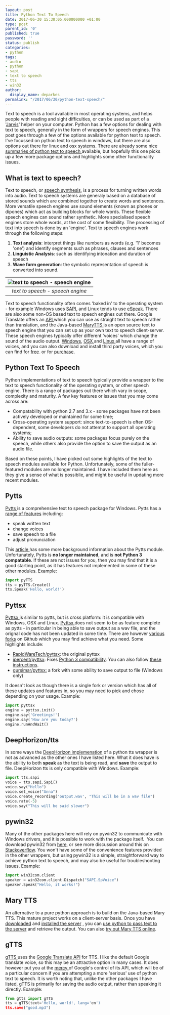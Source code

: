 ```yaml
---
layout: post
title: Python Text To Speech
date: 2017-06-30 15:30:05.000000000 +01:00
type: post
parent_id: '0'
published: true
password: ''
status: publish
categories:
- python
tags:
- audio
- python
- sapi
- text to speech
- tts
- win32
author:
  display_name: deparkes
permalink: "/2017/06/30/python-text-speech/"
---
```

Text to speech is a tool available in most operating systems, and helps people with reading and sight difficulties, or can be used as part of a '<a href="https://ggulati.wordpress.com/2016/02/24/coding-jarvis-in-python-3-in-2016/">Jarvis</a>' helper on your computer. Python has a few options for dealing with text to speech, generally in the form of wrappers for speech engines.
This post goes through a few of the options available for python text to speech. I've focussed on python text to speech in windows, but there are also options out there for linux and osx systems. There are already some nice <a href="https://pythonprogramminglanguage.com/text-to-speech/">summaries of python text to speech </a>available, but hopefully this one picks up a few more package options and highlights some other functionality issues.

<h2><strong>What is text to speech?</strong></h2>
Text to speech, or <a href="https://en.wikipedia.org/wiki/Speech_synthesis">speech synthesis</a>, is a process for turning written words into audio. Text to speech systems are generaly based on a database of stored sounds which are combined together to create words and sentences. More versatile speech engines use sound elements (known as phones or dipones) which act as building blocks for whole words. These flexible speech engines can sound rather synthetic. More specialised speech engines store whole words, at the cost of some flexibility.
The processing of text into speech is done by an 'engine'. Text to speech engines work through the following steps:
<ol>
<li>
<strong>Text analysis</strong>: interpret things like numbers as words (e.g. '1' becomes 'one') and identify segments such as phrases, clauses and sentences</li>
<li>
<strong>Linguistic Analysis</strong>: such as identifying intonation and duration of speech</li>
<li>
<strong>Wave form generation</strong>: the symbolic representation of speech is converted into sound.</li>
</ol>

| ![text to speech - speech engine]({{site.baseurl}}/assets/2017/06/800px-TTS_System.svg_.png) |
|:--:|
| *text to speech - speech engine* |

Text to speech functionality often comes 'baked in' to the operating system - for example Windows uses <a href="https://en.wikipedia.org/wiki/Microsoft_Speech_API">SAPI</a>, and Linux tends to use <a href="https://en.wikipedia.org/wiki/ESpeakNG">eSpeak</a>. There are also some non-OS based text to speech engines out there. Google Translate offers an <a href="https://stackoverflow.com/questions/9893175/google-text-to-speech-api">API </a>which you can use as straight text to speech rather than translation, and the Java-based <a href="https://mary.dfki.de/">MaryTTS </a>is an open source text to speech engine that you can set up as your own text to speech client-server.
These speech engines typically offer different 'voices' which change the sound of the audio output. <a href="https://en.wikipedia.org/wiki/Microsoft_text-to-speech_voices">Windows</a>, <a href="https://support.apple.com/kb/PH18734?locale=en_US">OSX </a>and <a href="https://espeak.sourceforge.net/voices.html">Linux </a>all have a range of voices, and you can also download and install third party voices, which you can find for <a href="https://www.zero2000.com/free-text-to-speech-natural-voices.html">free </a> or for <a href="https://www.quora.com/What-is-the-best-text-to-speech-software">purchase</a>.
<h2><strong>Python Text To Speech</strong></h2>
Python implementations of text to speech typically provide a wrapper to the text to speech functionality of the operating system, or other speech engine. There is a range of packages out there which vary in scope, complexity and maturity.
A few key features or issues that you may come across are:
<ul>
<li>Compatability with python 2.7 and 3.x - some packages have not been actively developed or maintained for some time;</li>
<li>Cross-operating system support: since text-to-speech is often OS-dependent, some developers do not attempt to support all operating systems;</li>
<li>Ability to save audio outputs: some packages focus purely on the speech, while others also provide the option to save the output as an audio file.</li>
</ul>
Based on these points, I have picked out some highlights of the text to speech modules available for Python. Unfortunately, some of the fuller-featured modules are no longer maintained. I have included them here as they give a sense of what is possiblie, and might be useful in updating more recent modules.
<h2><strong>Pytts</strong></h2>
<a href="https://pypi.python.org/pypi/pyTTS/3.0">Pytts </a>is a comprehensive text to speech package for Windows. Pytts has a <a href="https://devrel.qiniucdn.com/data/20050930111327/index.html">range of features</a> including:
<ul>
<li>speak written text</li>
<li>change voices</li>
<li>save speech to a file</li>
<li>adjust pronunciation</li>
</ul>
This <a href="https://www.blog.pythonlibrary.org/2010/04/02/python-test-to-speech-making-your-pc-talk/">article </a>has some more background information about the Pytts module. Unfortunately, Pytts is <strong>no longer maintained</strong>, and is <strong>not Python 3 compatable</strong>. If these are not issues for you, then you may find that it is a good starting point, as it has features not implemented in some of these other modules.
Example:

```python
import pyTTS
tts = pyTTS.Create()
tts.Speak('Hello, world!')
```

<h2><strong>Pyttsx</strong></h2>
<a href="https://github.com/RapidWareTech/pyttsx">Pyttsx </a>is similar to pytts, but is cross platform: it is compatible with Windows, OSX and Linux. <a href="https://pyttsx.readthedocs.io/en/latest/install.html">Pyttsx </a>does not seem to be as feature complete as pytts - in particular in being able to save output as a wav file, and the orignal code has not been updated in some time. There are however <a href="https://github.com/RapidWareTech/pyttsx/network">various forks</a> on Github which you may find achieve what you need. Some highlights include:
<ul>
<li>
<a href="https://github.com/RapidWareTech/pyttsx">RapidWareTech/pyttsx</a>: the original pyttsx</li>
<li>
<a href="https://github.com/jpercent/pyttsx/">jpercent/pyttsx</a>: Fixes <a href="https://stackoverflow.com/questions/24963638/import-pyttsx-works-in-python-2-7-but-not-in-python3">Python 3 compatibility</a>. You can also follow <a href="https://orcunyilmaz.com/coding-python/how-to-install-pyttsx-library-for-python-3.html">these instructions</a>.</li>
<li>
<a href="https://stackoverflow.com/questions/24963638/import-pyttsx-works-in-python-2-7-but-not-in-python3">gursimar/pyttsx:</a> a fork with some ability to save output to file (Windows only)</li>
</ul>
It doesn't look as though there is a single fork or version which has all of these updates and features in, so you may need to pick and chose depending on your usage.
Example:

```python
import pyttsx
engine = pyttsx.init()
engine.say('Greetings!')
engine.say('How are you today?')
engine.runAndWait()
```

<h2>DeepHorizon/tts</h2>
In some ways the <a href="https://github.com/DeepHorizons/tts">DeepHorizon implemenation</a> of a python tts wrapper is not as advanced as the other ones I have listed here. What it does have is the ability to both <strong>speak</strong> as the text is being read, and <strong>save</strong> the output to file. DeepHorizon tts is only compatible with Windows.
Example:

```python
import tts.sapi
voice = tts.sapi.Sapi()
voice.say("Hello")
voice.set_voice("Anna")
voice.create_recording('output.wav', "This will be in a wav file")
voice.rate(-5)
voice.say("This will be said slower")
```

<h2>pywin32</h2>
Many of the other packages here will rely on pywin32 to communicate with Windows drivers, and it is possible to work with the package itself.  You can download pywin32 from <a href="https://www.lfd.uci.edu/~gohlke/pythonlibs/#pywin32">here</a>, or see more discussion around this on <a href="https://stackoverflow.com/questions/4863056/how-to-install-pywin32-module-in-windows-7">Stackoverflow</a>.
You won't have some of the convenience features provided in the other wrappers, but using pywin32 is a simple, straightforward way to achieve python text to speech, and may also be useful for troubleshooting issues.
Example:

```python
import win32com.client
speaker = win32com.client.Dispatch("SAPI.SpVoice")
speaker.Speak("Hello, it works!")
```

<h2><strong>Mary TTS</strong></h2>
An alternative to a pure python approach is to build on the Java-based Mary TTS. This mature project works on a client-server basis. Once you have <a href="https://mary.dfki.de/download/">downloaded</a> and <a href="https://github.com/marytts/marytts/wiki/Local-MaryTTS-Server-Installation">installed the server</a> , you can <a href="https://github.com/marytts/marytts-txt2wav/tree/python">use python to pass text to the server</a> and retrieve the output.
You can also <a href="https://mary.dfki.de:59125/">try out Mary TTS online</a>.
<h2><strong>gTTS</strong></h2>
<a href="https://github.com/pndurette/gTTS">gTTS </a>uses the <a href="https://cloud.google.com/translate/docs/">Google Translate API</a> for TTS. I like the default Google translate voice, so this may be an attractive option in many cases. It does however put you at the <a href="https://techcrunch.com/2009/12/14/the-unofficial-google-text-to-speech-api/">mercy </a>of Google's control of its API, which will be of a particular concern if you are attempting a more 'serious' use of python text to speech.
It is worth noting that, unlike the other packages I have listed, gTTS is primarily for saving the audio output, rather than speaking it directly.
Example:

```python
from gtts import gTTS
tts = gTTS(text='Hello, world!, lang='en')
tts.save("good.mp3")
```

